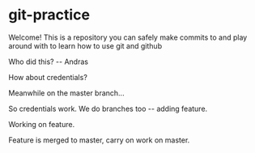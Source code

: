 # git-practice

Welcome! This is a repository you can safely make commits to and play around with to learn how to use git and github

Who did this? -- Andras

How about credentials?

Meanwhile on the master branch...

So credentials work. We do branches too -- adding feature.

Working on feature.

Feature is merged to master, carry on work on master.
